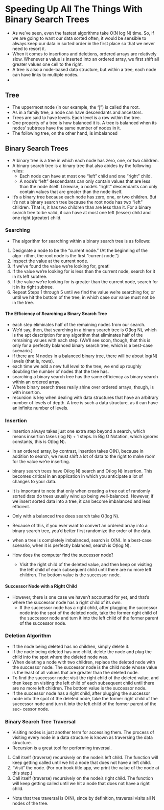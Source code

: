 # Speeding Up All The Things With Binary Search Trees

- As we’ve seen, even the fastest algorithms take O(N log N) time. So, if we are going to want our data sorted often, it would be sensible to always keep our data in sorted order in the first place so that we never need to resort it.
- When it comes to insertions and deletions, ordered arrays are relatively slow. Whenever a value is inserted into an ordered array, we first shift all greater values one cell to the right.
- A tree is also a node-based data structure, but within a tree, each node can have links to multiple nodes.
- 
## Tree
- The uppermost node (in our example, the “j”) is called the root.
- As in a family tree, a node can have descendants and ancestors.
- Trees are said to have levels. Each level is a row within the tree.
- One property of a tree is how balanced it is. A tree is balanced when its nodes’ subtrees have the same number of nodes in it.
- The following tree, on the other hand, is imbalanced

## Binary Search Trees
- A binary tree is a tree in which each node has zero, one, or two children.
- A binary search tree is a binary tree that also abides by the following rules:
  - Each node can have at most one “left” child and one “right” child.
  - A node’s “left” descendants can only contain values that are less than the node itself. Likewise, a node’s “right” descendants can only contain values
    that are greater than the node itself.
- It’s a binary tree because each node has zero, one, or two children. But it’s not a binary search tree because the root node has two “left” children. That is, it has two children than are less than it. For a binary search tree to be valid, it can have at most one left (lesser) child and one right (greater) child.

### Searching
- The algorithm for searching within a binary search tree is as follows:
1. Designate a node to be the “current node.” (At the beginning of the algo- rithm, the root node is the first “current node.”)
2. Inspect the value at the current node.
3. If we’ve found the value we’re looking for, great!
4. If the value we’re looking for is less than the current node, search for it in its left subtree.
5. If the value we’re looking for is greater than the current node, search for it in its right subtree.
6. Repeat Steps 1 through 5 until we find the value we’re searching for, or until we hit the bottom of the tree, in which case our value must not be in the tree.

#### The Efficiency of Searching a Binary Search Tree
- each step eliminates half of the remaining nodes from our search.
- We’d say, then, that searching in a binary search tree is O(log N), which is the apt description for any algorithm that eliminates half of the remaining values with each step. (We’ll see soon, though, that this is only for a perfectly balanced binary search tree, which is a best-case scenario.)
- if there are N nodes in a balanced binary tree, there will be about log(N) levels (that is, rows).
- each time we add a new full level to the tree, we end up roughly doubling the number of nodes that the tree has.
- searching a binary search tree has the same efficiency as binary search within an ordered array.
- Where binary search trees really shine over ordered arrays, though, is with insertion.
- recursion is key when dealing with data structures that have an arbitrary number of levels of depth. A tree is such a data structure, as it can have an infinite number of levels.

### Insertion
- Insertion always takes just one extra step beyond a search, which means insertion takes (log N) + 1 steps. In Big O Notation, which ignores constants, this is O(log N).
- In an ordered array, by contrast, insertion takes O(N), because in addition to search, we must shift a lot of data to the right to make room for the value we’re inserting.
- binary search trees have O(log N) search and O(log N) insertion. This becomes critical in an application in which you anticipate a lot of changes to your data.
- It is important to note that only when creating a tree out of randomly sorted data do trees usually wind up being well-balanced. However, if we insert sorted data into a tree, it can become imbalanced and less efficient.
- Only with a balanced tree does search take O(log N).
- Because of this, if you ever want to convert an ordered array into a binary search tree, you’d better first randomize the order of the data.
- when a tree is completely imbalanced, search is O(N). In a best-case scenario, when it is perfectly balanced, search is O(log N).

- How does the computer find the successor node?
  - Visit the right child of the deleted value, and then keep on visiting the left child of each subsequent child until there are no more left children. The bottom value is the successor node.

#### Successor Node with a Right Child
- However, there is one case we haven’t accounted for yet, and that’s where the successor node has a right child of its own.
  - If the successor node has a right child, after plugging the successor node into the spot of the deleted node, take the former right child of the successor node and turn it into the left child of the former parent of the successor node.

### Deletion Algorithm
- If the node being deleted has no children, simply delete it.
- If the node being deleted has one child, delete the node and plug the child into the spot where the deleted node was.
- When deleting a node with two children, replace the deleted node with the successor node. The successor node is the child node whose value is the least of all values that are greater than the deleted node.
- To find the successor node: visit the right child of the deleted value, and then keep on visiting the left child of each subsequent child until there are no more left children. The bottom value is the successor node.
- If the successor node has a right child, after plugging the successor node into the spot of the deleted node, take the former right child of the successor node and turn it into the left child of the former parent of the suc- cessor node.

### Binary Search Tree Traversal
- Visiting nodes is just another term for accessing them. The process of visiting every node in a data structure is known as traversing the data structure.
- Recursion is a great tool for performing traversal.
1. Call itself (traverse) recursively on the node’s left child. The function will keep getting called until we hit a node that does not have a left child.
2. “Visit” the node. (For our book title app, we print the value of the node at this step.)
3. Call itself (traverse) recursively on the node’s right child. The function will keep getting called until we hit a node that does not have a right child.

- Note that tree traversal is O(N), since by definition, traversal visits all N nodes of the tree.
